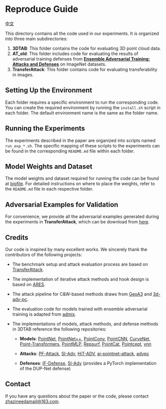 # Reproduce Guide

[中文](https://github.com/the-full/OPS/blob/main/README_zh.md)

This directory contains all the code used in our experiments. It is organized into three main subdirectories:

1. **3DTAB**: This folder contains the code for evaluating 3D point cloud data.
2. **AT_old**: This folder includes code for evaluating the results of adversarial training defenses from [**Ensemble Adversarial Training: Attacks and Defenses**](https://arxiv.org/abs/1705.07204) on ImageNet datasets.
3. **TransferAttack**: This folder contains code for evaluating transferability in images.

## Setting Up the Environment

Each folder requires a specific environment to run the corresponding code. You can create the required environment by running the `install.sh` script in each folder. The default environment name is the same as the folder name.

## Running the Experiments

The experiments described in the paper are organized into scripts named `run_exp_*.sh`. The specific mapping of these scripts to the experiments can be found in the corresponding `README.md` file within each folder.

## Model Weights and Dataset

The model weights and dataset required for running the code can be found at [bigfile](https://drive.google.com/file/d/1uC9ZNWR7VuDlqPzMQTmC787KB7QrPofi/view?usp=drive_link). For detailed instructions on where to place the weights, refer to the `README.md` file in each respective folder.

## Adversarial Examples for Validation

For convenience, we provide all the adversarial examples generated during the experiments in **TransferAttack**, which can be download from [here](https://drive.google.com/file/d/1VrSPeTXGPHFZOLEM4TpRjA8evD18RblO/view?usp=drive_link).


## Credits

Our code is inspired by many excellent works. We sincerely thank the contributors of the following projects:

* The benchmark setup and attack evaluation process are based on [TransferAttack](https://github.com/Trustworthy-AI-Group/TransferAttack).
* The implementation of iterative attack methods and hook design is based on [ARES](https://github.com/thu-ml/ares).
* The attack pipeline for C\&W-based methods draws from [GeoA3](https://github.com/Gorilla-Lab-SCUT/GeoA3) and [3d-adv-pc](https://github.com/xiangchong1/3d-adv-pc).
* The evaluation code for models trained with ensemble adversarial training is adapted from [admix](https://github.com/JHL-HUST/Admix).
* The implementations of models, attack methods, and defense methods in 3DTAB reference the following repositories:

  * **Models**:
    [PointNet](https://github.com/fxia22/pointnet.pytorch),
    [PointNet++](https://github.com/yanx27/Pointnet_Pointnet2_pytorch),
    [PointConv](https://github.com/DylanWusee/pointconv_pytorch.git),
    [PointCNN](https://github.com/hxdengBerkeley/PointCNN.Pytorch),
    [CurveNet](https://github.com/tiangexiang/CurveNet.git),
    [Point-Transformers](https://github.com/qq456cvb/Point-Transformers.git),
    [PointMLP](https://github.com/ma-xu/pointMLP-pytorch.git),
    [Repsurf](https://github.com/hancyran/RepSurf.git),
    [PointCat](https://github.com/shikiw/PointCAT),
    [Pointcept](https://github.com/Pointcept/Pointcept),
    [vnn](https://github.com/FlyingGiraffe/vnn)

  * **Attacks**:
    [PF-Attack](https://github.com/HeBangYan/PF-Attack),
    [SI-Adv](https://github.com/shikiw/SI-Adv.git),
    [HiT-ADV](https://github.com/TRLou/HiT-ADV.git),
    [ai-pointnet-attack](https://github.com/jinyier/ai_pointnet_attack.git),
    [advpc](https://github.com/ajhamdi/AdvPC.git)

  * **Defenses**:
    [IF-Defense](https://github.com/Wuziyi616/IF-Defense.git),
    [SI-Adv](https://github.com/shikiw/SI-Adv.git) (provides a PyTorch implementation of the DUP-Net defense)

## Contact

If you have any questions about the paper or the code, please contact [zhazineedamail@163.com](mailto:zhazineedamail@163.com).

